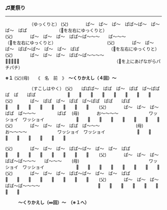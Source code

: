 ### ♫夏祭り
---
　　　　　　（ゆっくりと）
(父)　　　　ぱ～　ぱ～　ぱ～　ぱぱ～ぱ～　ぱ～　ぱ～　ぱぱ　
　　　　　　（📣を左右にゆっくりと）　　　　　　　　　　　　
(父)　　　　ぱ～　ぱ～　ぱ～　ぱぱ～ぱ～～～　　ぱ～～～　　
　　　　　　（📣を左右にゆっくりと）　　　　　　　　　　　　
(父)　　　　ぱ～　ぱ～　ぱ～　ぱぱ～ぱ～　ぱ～　ぱ～　ぱぱ　
　　　　　　（📣を左右にゆっくりと）　　　　　　　　　　　　
(父)　　　　ぱ～　ぱ～　ぱ～　ぱぱ～ぱ～～～～　　　　　　　
　　　　　　　　　　　　　　　　　　📣📣📣📣📣　　　　　　　
　　　　　　　　　　　　　　　（📣を上にあげながらパチパチ）

**※１**
(父)(母)　　《　名　前　》　**～くりかえし（４回）～**

　　　　　　（すこしはやく）
(父)　　ぱぱぱ～　ぱぱ　ぱ～　ぱぱ　ぱ～ぱぱぱ　ぱ　　ぱぱ　
　　　　　　📣　　📣　　📣　　📣　　📣　　📣　　📣　　📣　　
(父)　　　　ぱ～　ぱぱ　ぱ～　ぱぱ　ぱ～ぱぱ　ぱぱ　　ぱぱ　
　　　　　　📣　　📣　　📣　　📣　　📣　　📣　　📣　　📣　　
(父)　　　　ぱ～　ぱ～　ぱ～　ぱぱ　ぱ～～～　　　　　ぱぱ　
(母)　　　　お～～～～　　　　　　　ワッショイ　ワッショイ　
　　　　　　📣　　📣　　📣　　📣　　📣　　📣　　📣　　📣　　
(父)　　　　ぱ～　ぱ～　ぱ～　ぱぱ　ぱ～～～　　　　　　　　
(母)　　　　お～～～～　　　　　　　ワッショイ　ワッショイ　
　　　　　　📣　　📣　　📣　　📣　　📣　　📣　　📣　　📣　　

(父)　　　　ぱ～　ぱ～　ぱ～　ぱぱ～ぱ～　ぱ～　ぱ～　ぱぱ　
　　　　　　📣　　📣　　📣　　📣　　📣　　📣　　📣　　📣　　
(父)　　　　ぱ～　ぱ～　ぱ～　ぱぱ～ぱ～～～　　ぱ～～～　　
(母)　　　　　　　　　　　　　　　　ワッショイ　ワッショイ　
　　　　　　📣　　📣　　📣　　📣　　📣　　📣　　📣　　📣　　
(父)　　　　ぱ～　ぱ～　ぱ～　ぱぱ～ぱ～　ぱ～　ぱ～　ぱぱ　
　　　　　　📣　　📣　　📣　　📣　　📣　　📣　　📣　　📣　　
(父)　　　　ぱ～　ぱ～　ぱ～　ぱぱ～ぱ～～～～　　　　　　　
　　　　　　📣　　📣　　📣　　📣　　📣　　📣　　📣　　📣　　

　　　**～くりかえし（∞回）～　（※１へ）**　　　
